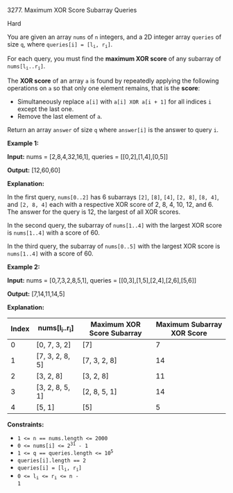 3277\. Maximum XOR Score Subarray Queries

Hard

You are given an array `nums` of `n` integers, and a 2D integer array `queries` of size `q`, where <code>queries[i] = [l<sub>i</sub>, r<sub>i</sub>]</code>.

For each query, you must find the **maximum XOR score** of any subarray of <code>nums[l<sub>i</sub>..r<sub>i</sub>]</code>.

The **XOR score** of an array `a` is found by repeatedly applying the following operations on `a` so that only one element remains, that is the **score**:

*   Simultaneously replace `a[i]` with `a[i] XOR a[i + 1]` for all indices `i` except the last one.
*   Remove the last element of `a`.

Return an array `answer` of size `q` where `answer[i]` is the answer to query `i`.

**Example 1:**

**Input:** nums = [2,8,4,32,16,1], queries = [[0,2],[1,4],[0,5]]

**Output:** [12,60,60]

**Explanation:**

In the first query, `nums[0..2]` has 6 subarrays `[2]`, `[8]`, `[4]`, `[2, 8]`, `[8, 4]`, and `[2, 8, 4]` each with a respective XOR score of 2, 8, 4, 10, 12, and 6. The answer for the query is 12, the largest of all XOR scores.

In the second query, the subarray of `nums[1..4]` with the largest XOR score is `nums[1..4]` with a score of 60.

In the third query, the subarray of `nums[0..5]` with the largest XOR score is `nums[1..4]` with a score of 60.

**Example 2:**

**Input:** nums = [0,7,3,2,8,5,1], queries = [[0,3],[1,5],[2,4],[2,6],[5,6]]

**Output:** [7,14,11,14,5]

**Explanation:**

| Index | nums[l<sub>i</sub>..r<sub>i</sub>] | Maximum XOR Score Subarray | Maximum Subarray XOR Score |
|-------|-----------------------------------|----------------------------|-----------------------------|
| 0     | [0, 7, 3, 2]                      | [7]                        | 7                           |
| 1     | [7, 3, 2, 8, 5]                   | [7, 3, 2, 8]               | 14                          |
| 2     | [3, 2, 8]                         | [3, 2, 8]                  | 11                          |
| 3     | [3, 2, 8, 5, 1]                   | [2, 8, 5, 1]               | 14                          |
| 4     | [5, 1]                            | [5]                        | 5                           |

**Constraints:**

*   `1 <= n == nums.length <= 2000`
*   <code>0 <= nums[i] <= 2<sup>31</sup> - 1</code>
*   <code>1 <= q == queries.length <= 10<sup>5</sup></code>
*   `queries[i].length == 2`
*   <code>queries[i] = [l<sub>i</sub>, r<sub>i</sub>]</code>
*   <code>0 <= l<sub>i</sub> <= r<sub>i</sub> <= n - 1</code>